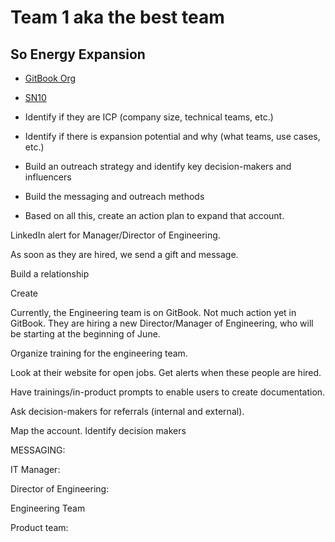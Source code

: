 # Team 1 aka the best team

## So Energy Expansion&#x20;

* [GitBook Org](https://app.hubspot.com/contacts/8443689/record/2-1138478/1280451347)
* [SN10](https://app.gitbook.com/admin/o/6snd8PyPYMhg0wUw6CeQ)



* Identify if they are ICP (company size, technical teams, etc.)



* Identify if there is expansion potential and why (what teams, use cases, etc.)
* Build an outreach strategy and identify key decision-makers and influencers&#x20;
* Build the messaging and outreach methods
* Based on all this, create an action plan to expand that account.

LinkedIn alert for Manager/Director of Engineering.

As soon as they are hired, we send a gift and message.

Build a relationship

Create&#x20;

Currently, the Engineering team is on GitBook. Not much action yet in GitBook. They are hiring a new Director/Manager of Engineering, who will be starting at the beginning of June.&#x20;

Organize training for the engineering team.&#x20;

Look at their website for open jobs. Get alerts when these people are hired.&#x20;

Have trainings/in-product prompts to enable users to create documentation.&#x20;

Ask decision-makers for referrals (internal and external).&#x20;



Map the account. Identify decision makers

MESSAGING:



IT Manager:



Director of Engineering:



Engineering Team



Product team:

